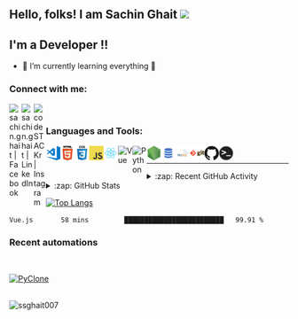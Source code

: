 ## Hello, folks! I am Sachin Ghait <img src="https://raw.githubusercontent.com/MartinHeinz/MartinHeinz/master/wave.gif" width="30px">

## I'm a Developer !!

- 🌱 I’m currently learning everything 🤣

### Connect with me:

[<img align="left" alt="sachin.ghait | Facebook" width="22px" src="https://cdn.jsdelivr.net/npm/simple-icons@v3/icons/facebook.svg" />][facebook]

[<img align="left" alt="sachin.ghait | LinkedIn" width="22px" src="https://cdn.jsdelivr.net/npm/simple-icons@v3/icons/linkedin.svg" />][linkedin]

[<img align="left" alt="codeSTACKr | Instagram" width="22px" src="https://cdn.jsdelivr.net/npm/simple-icons@v3/icons/instagram.svg" />][instagram]
<br />

### Languages and Tools:

<img align="left" alt="Visual Studio Code" width="26px" src="https://raw.githubusercontent.com/github/explore/80688e429a7d4ef2fca1e82350fe8e3517d3494d/topics/visual-studio-code/visual-studio-code.png" />
<img align="left" alt="HTML5" width="26px" src="https://raw.githubusercontent.com/github/explore/80688e429a7d4ef2fca1e82350fe8e3517d3494d/topics/html/html.png" />
<img align="left" alt="CSS3" width="26px" src="https://raw.githubusercontent.com/github/explore/80688e429a7d4ef2fca1e82350fe8e3517d3494d/topics/css/css.png" />
<img align="left" alt="JavaScript" width="26px" src="https://raw.githubusercontent.com/github/explore/80688e429a7d4ef2fca1e82350fe8e3517d3494d/topics/javascript/javascript.png" />
<img align="left" alt="React" width="26px" src="https://raw.githubusercontent.com/github/explore/80688e429a7d4ef2fca1e82350fe8e3517d3494d/topics/react/react.png" />
<img align="left" alt="Vue" width="26px" src="https://camo.githubusercontent.com/728ce9f78c3139e76fa69925ad7cc502e32795d2/68747470733a2f2f7675656a732e6f72672f696d616765732f6c6f676f2e706e67" />
<img align="left" alt="Python" width="26px" src="https://avatars0.githubusercontent.com/u/1525981?s=200&v=4" />
<img align="left" alt="Node.js" width="26px" src="https://raw.githubusercontent.com/github/explore/80688e429a7d4ef2fca1e82350fe8e3517d3494d/topics/nodejs/nodejs.png" />
<img align="left" alt="SQL" width="26px" src="https://raw.githubusercontent.com/github/explore/80688e429a7d4ef2fca1e82350fe8e3517d3494d/topics/sql/sql.png" />
<img align="left" alt="MySQL" width="26px" src="https://raw.githubusercontent.com/github/explore/80688e429a7d4ef2fca1e82350fe8e3517d3494d/topics/mysql/mysql.png" />
<img align="left" alt="Git" width="26px" src="https://raw.githubusercontent.com/github/explore/80688e429a7d4ef2fca1e82350fe8e3517d3494d/topics/git/git.png" />
<img align="left" alt="GitHub" width="26px" src="https://raw.githubusercontent.com/github/explore/78df643247d429f6cc873026c0622819ad797942/topics/github/github.png" />
<img align="left" alt="Terminal" width="26px" src="https://raw.githubusercontent.com/github/explore/80688e429a7d4ef2fca1e82350fe8e3517d3494d/topics/terminal/terminal.png" />

<br/>

---

<details>
  <summary>:zap: Recent GitHub Activity</summary>
  
<!--START_SECTION:activity-->
1. ❗️ Opened issue [#31](https://github.com/rugglcon/python-backgroundchanger/issues/31) in [rugglcon/python-backgroundchanger](https://github.com/rugglcon/python-backgroundchanger)
2. ❌ Closed PR [#1](https://github.com/ssghait007/python-backgroundchanger/pull/1) in [ssghait007/python-backgroundchanger](https://github.com/ssghait007/python-backgroundchanger)
3. ❌ Reopened PR [#1](https://github.com/ssghait007/python-backgroundchanger/pull/1) in [ssghait007/python-backgroundchanger](https://github.com/ssghait007/python-backgroundchanger)
4. ❌ Closed PR [#1](https://github.com/ssghait007/python-backgroundchanger/pull/1) in [ssghait007/python-backgroundchanger](https://github.com/ssghait007/python-backgroundchanger)
<!--END_SECTION:activity-->

</details>

<details>
  <summary>:zap: GitHub Stats</summary>

  <img align="left" alt="Sachin Ghait's GitHub Stats" src="https://github-readme-stats.ssghait007.vercel.app/api?username=ssghait007&show_icons=true&hide_border=true" />

</details>

[![Top Langs](https://github-readme-stats.ssghait007.vercel.app/api/top-langs/?username=ssghait007&layout=compact)](https://github.com/ssghait007/pyclone)

<!--START_SECTION:waka-->
```text
Vue.js       58 mins         █████████████████████████   99.91 % 
```
<!--END_SECTION:waka-->

[linkedin]: https://www.linkedin.com/in/sachin-ghait-02977794/
[facebook]: https://www.facebook.com/ssghait
[instagram]: https://www.instagram.com/sachin_ghait/

### Recent automations

<br />

[![PyClone](https://github-readme-stats.ssghait007.vercel.app/api/pin/?username=ssghait007&repo=pyclone&show_owner=true)](https://github.com/ssghait007/pyclone)

<br/>
<img src="https://komarev.com/ghpvc/?username=ssghait007" alt="ssghait007" />
